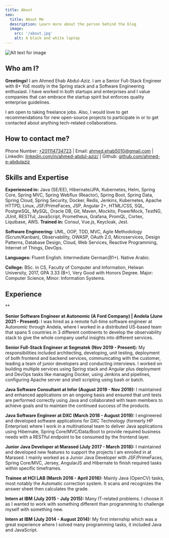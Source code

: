 ```yaml
---
title: About
seo:
  title: About Me
  description: Learn more about the person behind the blog
  image:
    src: '/about.jpg'
    alt: A black and white laptop
---
```


![Alt text for image](/about.jpg)

## Who am I?

**Greetings!** I am Ahmed Ehab Abdul-Aziz. I am a Senior Full-Stack Engineer with
8+ YoE mostly in the Spring stack and a Software Engineering enthusiast. I have worked in both startups and enterprises
and I value companies that can embrace the startup spirit but
enforces quality enterprise guidelines.

I am open to taking freelance jobs. Also, I would love to get
recommendations for new open-source projects to participate in or to
get contacted about anything tech-related collaborations.

## How to contact me?

Phone Number: [+201114734723](tel:+201114734723) | Email: [ahmed.ehab5010@gmail.com](mailto:ahmed.ehab5010@gmail.com) | LinkedIn: [linkedin.com/in/ahmed-abdul-aziz/](https://www.linkedin.com/in/ahmed-abdul-aziz/) | Github: [github.com/ahmed-e-abdulaziz](https://github.com/ahmed-e-abdulaziz)

## Skills and Expertise

**Experienced in:** Java (SE/EE), Hibernate/JPA,
Kubernetes, Helm, Spring Core, Spring MVC, Spring Webflux (Reactor),
Spring Boot, Spring Data, Spring Cloud, Spring Security, Docker,
Redis, Jenkins, Kubernetes, Apache HTTPD, Linux, JSF/PrimeFaces,
JSP, Angular 2+, HTML/CSS, SQL, PostgreSQL, MySQL, Oracle DB, Git,
Maven, Mockito, PowerMock, TestNG, JUnit, RESTful, JavaScript,
Prometheus, Grafana, PromQL, Cortex, Liquibase, AWS.
**Trained in:** Consul, Vue.js, Keycloak, Jest.

**Software Engineering:** UML, OOP, TDD, MVC, Agile
Methodology (Scrum/Kanban), Observability, OWASP, OAuth 2.0,
Microservices, Design Patterns, Database Design, Cloud, Web
Services, Reactive Programming, Internet of Things, DevOps.

**Languages:** Fluent English. Intermediate
German(B1+). Native Arabic.

**College:** BSc. in CS, Faculty of Computer and
Information, Helwan University, 2017, GPA 3.33 (B+), Very Good with
Honors Degree. Major: Computer Science, Minor: Information Systems.

## Experience

** 

**Senior Software Engineer at Autonomic (A Ford Company) | Andela
(June 2021 - Present):**
I was hired as a remote full-time software engineer at Autonomic
through Andela, where I worked in a distributed US-based team that
spans 5 countries in 3 different continents to develop the
observability stack to give the whole company useful insights into
different services.

**Senior Full-Stack Engineer at Segmatek (Nov 2019 - Present):**
My responsibilities included architecting, developing, unit testing,
deployment of both frontend and backend services, communicating with
the customer, leading a team of junior developers and conducting
interviews. I worked on building multiple services using Spring
stack and Angular plus deployment and DevOps tasks like managing
Docker, using Jenkins and pipelines, configuring Apache server and
shell scripting using bash or batch.

**Java Software Consultant at Infor (August 2019 - Nov 2019):**
I maintained and enhanced applications on an ongoing basis and
ensured that unit tests are performed correctly using Java and
collaborated with team members to achieve goals and to maintain the
continued success of the products.

**Java Software Engineer at DXC (March 2018 - August 2019):**
I engineered and developed software applications for DXC Technology
(formerly HP Enterprise) where I work in a multinational team to
deliver Java applications using Hibernate, Spring Core/MVC/Data/Boot
to provide required business needs with a RESTful endpoint to be
consumed by the frontend layer.

**Junior Java Developer at Marased (July 2017 - March 2018):**
I maintained and developed new features to support the projects I am
enrolled in at Marased. I mainly worked as a Junior Java Developer
with JSF/PrimeFaces, Spring Core/MVC, Jersey, AngularJS and
Hibernate to finish required tasks within specific timeframes.

**Trainee at HCI LAB (March 2016 - April 2016):**
Mainly Java (OpenCV) tasks, most notably the Automatic correction
system. It scans and recognizes the answer sheet then calculates the
grade.

**Intern at IBM (July 2015 - July 2015):** Many
IT-related problems. I choose it as I wanted to work with something
different than programming to challenge myself with something new.

**Intern at IBM (July 2014 - August 2014):** My first
internship which was a great experience where I solved many
programming tasks, it included Java and JavaScript.
